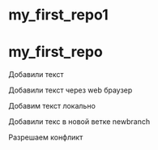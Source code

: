 # my_first_repo1
# my_first_repo
Добавили текст

Добавили текст через web браузер

Добавим текст локально

Добавили текс в новой ветке newbranch

Разрешаем конфликт
